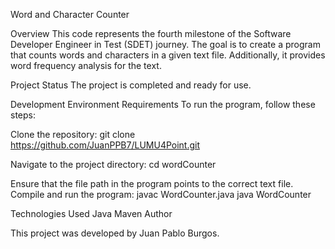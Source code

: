 Word and Character Counter

Overview
This code represents the fourth milestone of the Software Developer Engineer in Test (SDET) journey. The goal is to create a program that counts words and characters in a given text file. Additionally, it provides word frequency analysis for the text.

Project Status
The project is completed and ready for use.

Development Environment Requirements
To run the program, follow these steps:

Clone the repository:
git clone https://github.com/JuanPPB7/LUMU4Point.git

Navigate to the project directory:
cd wordCounter

Ensure that the file path in the program points to the correct text file.
Compile and run the program:
javac WordCounter.java
java WordCounter

Technologies Used
Java
Maven
Author

This project was developed by Juan Pablo Burgos.

